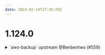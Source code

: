 ```yaml
---
date: 2023-02-14T17:34:29Z
---
```


# 1.124.0

<details>
  <summary>`aws-backup` upstream @Benbentwo (#559)</summary>

### what
* Update `aws-backup` to latest

</details>